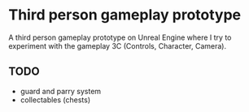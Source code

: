 # Third person gameplay prototype

A third person gameplay prototype on Unreal Engine where I try to experiment with the gameplay 3C (Controls, Character, Camera).

## TODO
- guard and parry system
- collectables (chests)
